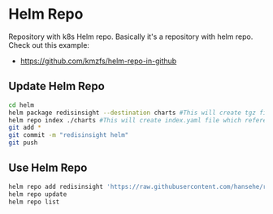 # Helm Repo
Repository with k8s Helm repo.
Basically it's a repository with helm repo.
Check out this example:
- https://github.com/kmzfs/helm-repo-in-github

## Update Helm Repo
```bash
cd helm
helm package redisinsight --destination charts #This will create tgz file with chart in charts directory
helm repo index ./charts #This will create index.yaml file which references redisinsight.yaml
git add *
git commit -m "redisinsight helm"
git push
```

## Use Helm Repo
```bash
helm repo add redisinsight 'https://raw.githubusercontent.com/hansehe/redisinsight-helm/master/helm/charts'
helm repo update
helm repo list
```
